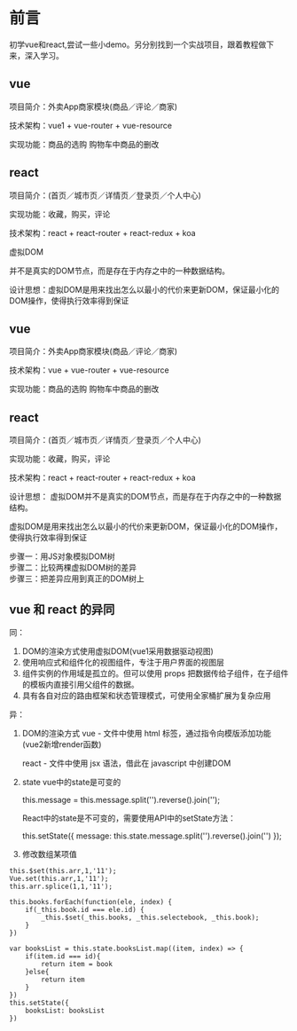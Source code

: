 # 前言
初学vue和react,尝试一些小demo。另分别找到一个实战项目，跟着教程做下来，深入学习。

## vue
项目简介：外卖App商家模块(商品／评论／商家)

技术架构：vue1 + vue-router + vue-resource

实现功能：商品的选购 购物车中商品的删改

## react
项目简介：(首页／城市页／详情页／登录页／个人中心)

实现功能：收藏，购买，评论

技术架构：react + react-router + react-redux + koa

虚拟DOM

并不是真实的DOM节点，而是存在于内存之中的一种数据结构。

设计思想：虚拟DOM是用来找出怎么以最小的代价来更新DOM，保证最小化的DOM操作，使得执行效率得到保证
## vue  
项目简介：外卖App商家模块(商品／评论／商家)  

技术架构：vue + vue-router + vue-resource  

实现功能：商品的选购 购物车中商品的删改  
## react  
项目简介：(首页／城市页／详情页／登录页／个人中心)  

实现功能：收藏，购买，评论  

技术架构：react + react-router + react-redux + koa

设计思想：
虚拟DOM并不是真实的DOM节点，而是存在于内存之中的一种数据结构。  

虚拟DOM是用来找出怎么以最小的代价来更新DOM，保证最小化的DOM操作，使得执行效率得到保证  


步骤一：用JS对象模拟DOM树  
步骤二：比较两棵虚拟DOM树的差异  
步骤三：把差异应用到真正的DOM树上

## vue 和 react 的异同
同：
1. DOM的渲染方式使用虚拟DOM(vue1采用数据驱动视图)
2. 使用响应式和组件化的视图组件，专注于用户界面的视图层
3. 组件实例的作用域是孤立的。但可以使用 props 把数据传给子组件，在子组件的模板内直接引用父组件的数据。
4. 具有各自对应的路由框架和状态管理模式，可使用全家桶扩展为复杂应用

异：
1. DOM的渲染方式
	vue - 文件中使用 html 标签，通过指令向模版添加功能(vue2新增render函数)

	react - 文件中使用 jsx 语法，借此在 javascript 中创建DOM

2. state
	vue中的state是可变的

	this.message = this.message.split('').reverse().join('');

	React中的state是不可变的，需要使用API中的setState方法：

	this.setState({ message: this.state.message.split('').reverse().join('') });

3. 修改数组某项值
```
this.$set(this.arr,1,'11');
Vue.set(this.arr,1,'11');
this.arr.splice(1,1,'11');

this.books.forEach(function(ele, index) {
	if(_this.book.id === ele.id) {
		_this.$set(_this.books, _this.selectebook, _this.book);
	}
})
```
```					
var booksList = this.state.booksList.map((item, index) => {
	if(item.id === id){
		return item = book
	}else{
		return item
	}
})
this.setState({
	booksList: booksList
})
```
